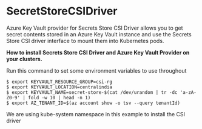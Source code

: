 # SecretStoreCSIDriver
Azure Key Vault provider for Secrets Store CSI Driver allows you to get secret contents stored in an Azure Key Vault instance and use the Secrets Store CSI driver interface to mount them into Kubernetes pods.

**How to install Secrets Store CSI Driver and Azure Key Vault Provider on your clusters.**

Run this command to set some environment variables to use throughout
~~~
$ export KEYVAULT_RESOURCE_GROUP=csi-rg
$ export KEYVAULT_LOCATION=centralindia
$ export KEYVAULT_NAME=secret-store-$(cat /dev/urandom | tr -dc 'a-zA-Z0-9' | fold -w 10 | head -n 1)
$ export AZ_TENANT_ID=$(az account show -o tsv --query tenantId)
~~~
We are using kube-system namespace in this example to install the CSI driver

